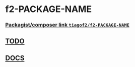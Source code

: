 # f2-PACKAGE-NAME

### [Packagist/composer link `tiagof2/f2-PACKAGE-NAME`](https://packagist.org/packages/tiagof2/f2-PACKAGE-NAME)

## [TODO](TODO.md)

## [DOCS](./docs/README.md)
